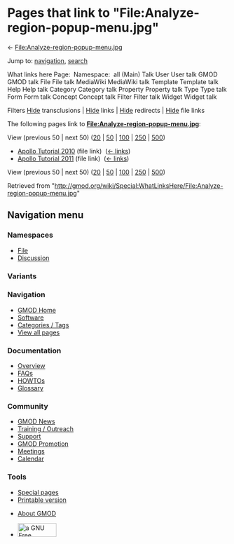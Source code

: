 <div id="mw-page-base" class="noprint">

</div>

<div id="mw-head-base" class="noprint">

</div>

<div id="content" class="mw-body" role="main">

<span id="top"></span>

<div id="mw-js-message" style="display:none;">

</div>



# <span dir="auto">Pages that link to "File:Analyze-region-popup-menu.jpg"</span>

<div id="bodyContent">

<div id="contentSub">

←
[File:Analyze-region-popup-menu.jpg](/wiki/File:Analyze-region-popup-menu.jpg "File:Analyze-region-popup-menu.jpg")

</div>

<div id="jump-to-nav" class="mw-jump">

Jump to: [navigation](#mw-navigation), [search](#p-search)

</div>

<div id="mw-content-text">

What links here Page:  Namespace:  all (Main) Talk User User talk GMOD
GMOD talk File File talk MediaWiki MediaWiki talk Template Template talk
Help Help talk Category Category talk Property Property talk Type Type
talk Form Form talk Concept Concept talk Filter Filter talk Widget
Widget talk

Filters
[Hide](/mediawiki/index.php?title=Special:WhatLinksHere/File:Analyze-region-popup-menu.jpg&hidetrans=1 "Special:WhatLinksHere/File:Analyze-region-popup-menu.jpg")
transclusions \|
[Hide](/mediawiki/index.php?title=Special:WhatLinksHere/File:Analyze-region-popup-menu.jpg&hidelinks=1 "Special:WhatLinksHere/File:Analyze-region-popup-menu.jpg")
links \|
[Hide](/mediawiki/index.php?title=Special:WhatLinksHere/File:Analyze-region-popup-menu.jpg&hideredirs=1 "Special:WhatLinksHere/File:Analyze-region-popup-menu.jpg")
redirects \|
[Hide](/mediawiki/index.php?title=Special:WhatLinksHere/File:Analyze-region-popup-menu.jpg&hideimages=1 "Special:WhatLinksHere/File:Analyze-region-popup-menu.jpg")
file links

The following pages link to
**[File:Analyze-region-popup-menu.jpg](/wiki/File:Analyze-region-popup-menu.jpg "File:Analyze-region-popup-menu.jpg")**:

View (previous 50 \| next 50)
([20](/mediawiki/index.php?title=Special:WhatLinksHere/File:Analyze-region-popup-menu.jpg&limit=20 "Special:WhatLinksHere/File:Analyze-region-popup-menu.jpg")
\|
[50](/mediawiki/index.php?title=Special:WhatLinksHere/File:Analyze-region-popup-menu.jpg&limit=50 "Special:WhatLinksHere/File:Analyze-region-popup-menu.jpg")
\|
[100](/mediawiki/index.php?title=Special:WhatLinksHere/File:Analyze-region-popup-menu.jpg&limit=100 "Special:WhatLinksHere/File:Analyze-region-popup-menu.jpg")
\|
[250](/mediawiki/index.php?title=Special:WhatLinksHere/File:Analyze-region-popup-menu.jpg&limit=250 "Special:WhatLinksHere/File:Analyze-region-popup-menu.jpg")
\|
[500](/mediawiki/index.php?title=Special:WhatLinksHere/File:Analyze-region-popup-menu.jpg&limit=500 "Special:WhatLinksHere/File:Analyze-region-popup-menu.jpg"))

- [Apollo Tutorial
  2010](/wiki/Apollo_Tutorial_2010 "Apollo Tutorial 2010") (file link) ‎
  <span class="mw-whatlinkshere-tools">([←
  links](/mediawiki/index.php?title=Special:WhatLinksHere&target=Apollo+Tutorial+2010 "Special:WhatLinksHere"))</span>
- [Apollo Tutorial
  2011](/wiki/Apollo_Tutorial_2011 "Apollo Tutorial 2011") (file link) ‎
  <span class="mw-whatlinkshere-tools">([←
  links](/mediawiki/index.php?title=Special:WhatLinksHere&target=Apollo+Tutorial+2011 "Special:WhatLinksHere"))</span>

View (previous 50 \| next 50)
([20](/mediawiki/index.php?title=Special:WhatLinksHere/File:Analyze-region-popup-menu.jpg&limit=20 "Special:WhatLinksHere/File:Analyze-region-popup-menu.jpg")
\|
[50](/mediawiki/index.php?title=Special:WhatLinksHere/File:Analyze-region-popup-menu.jpg&limit=50 "Special:WhatLinksHere/File:Analyze-region-popup-menu.jpg")
\|
[100](/mediawiki/index.php?title=Special:WhatLinksHere/File:Analyze-region-popup-menu.jpg&limit=100 "Special:WhatLinksHere/File:Analyze-region-popup-menu.jpg")
\|
[250](/mediawiki/index.php?title=Special:WhatLinksHere/File:Analyze-region-popup-menu.jpg&limit=250 "Special:WhatLinksHere/File:Analyze-region-popup-menu.jpg")
\|
[500](/mediawiki/index.php?title=Special:WhatLinksHere/File:Analyze-region-popup-menu.jpg&limit=500 "Special:WhatLinksHere/File:Analyze-region-popup-menu.jpg"))

</div>

<div class="printfooter">

Retrieved from
"<http://gmod.org/wiki/Special:WhatLinksHere/File:Analyze-region-popup-menu.jpg>"

</div>

<div id="catlinks" class="catlinks catlinks-allhidden">

</div>

<div class="visualClear">

</div>

</div>

</div>

<div id="mw-navigation">

## Navigation menu

<div id="mw-head">



<div id="left-navigation">

<div id="p-namespaces" class="vectorTabs" role="navigation"
aria-labelledby="p-namespaces-label">

### Namespaces

- <span id="ca-nstab-image"><a href="/wiki/File:Analyze-region-popup-menu.jpg" accesskey="c"
  title="View the file page [c]">File</a></span>
- <span id="ca-talk"><a
  href="/mediawiki/index.php?title=File_talk:Analyze-region-popup-menu.jpg&amp;action=edit&amp;redlink=1"
  accesskey="t"
  title="Discussion about the content page [t]">Discussion</a></span>

</div>

<div id="p-variants" class="vectorMenu emptyPortlet" role="navigation"
aria-labelledby="p-variants-label">

### 

### Variants[](#)

<div class="menu">

</div>

</div>

</div>

<div id="right-navigation">





</div>



</div>

</div>

</div>

<div id="mw-panel">

<div id="p-logo" role="banner">

<a href="/wiki/Main_Page"
style="background-image: url(http://gmod.org/images/GMOD-cogs.png);"
title="Visit the main page"></a>

</div>

<div id="p-Navigation" class="portal" role="navigation"
aria-labelledby="p-Navigation-label">

### Navigation

<div class="body">

- <span id="n-GMOD-Home">[GMOD Home](/wiki/Main_Page)</span>
- <span id="n-Software">[Software](/wiki/GMOD_Components)</span>
- <span id="n-Categories-.2F-Tags">[Categories /
  Tags](/wiki/Categories)</span>
- <span id="n-View-all-pages">[View all
  pages](/wiki/Special:AllPages)</span>

</div>

</div>

<div id="p-Documentation" class="portal" role="navigation"
aria-labelledby="p-Documentation-label">

### Documentation

<div class="body">

- <span id="n-Overview">[Overview](/wiki/Overview)</span>
- <span id="n-FAQs">[FAQs](/wiki/Category:FAQ)</span>
- <span id="n-HOWTOs">[HOWTOs](/wiki/Category:HOWTO)</span>
- <span id="n-Glossary">[Glossary](/wiki/Glossary)</span>

</div>

</div>

<div id="p-Community" class="portal" role="navigation"
aria-labelledby="p-Community-label">

### Community

<div class="body">

- <span id="n-GMOD-News">[GMOD News](/wiki/GMOD_News)</span>
- <span id="n-Training-.2F-Outreach">[Training /
  Outreach](/wiki/Training_and_Outreach)</span>
- <span id="n-Support">[Support](/wiki/Support)</span>
- <span id="n-GMOD-Promotion">[GMOD
  Promotion](/wiki/GMOD_Promotion)</span>
- <span id="n-Meetings">[Meetings](/wiki/Meetings)</span>
- <span id="n-Calendar">[Calendar](/wiki/Calendar)</span>

</div>

</div>

<div id="p-tb" class="portal" role="navigation"
aria-labelledby="p-tb-label">

### Tools

<div class="body">

- <span id="t-specialpages"><a href="/wiki/Special:SpecialPages" accesskey="q"
  title="A list of all special pages [q]">Special pages</a></span>
- <span id="t-print"><a
  href="/mediawiki/index.php?title=Special:WhatLinksHere/File:Analyze-region-popup-menu.jpg&amp;printable=yes"
  rel="alternate" accesskey="p"
  title="Printable version of this page [p]">Printable version</a></span>

</div>

</div>

</div>

</div>

<div id="footer" role="contentinfo">

- <span id="footer-places-about">[About
  GMOD](/wiki/GMOD:About "GMOD:About")</span>

<!-- -->

- <span id="footer-copyrightico">[<img src="http://www.gnu.org/graphics/gfdl-logo-small.png" width="88"
  height="31" alt="a GNU Free Documentation License" />](http://www.gnu.org/licenses/fdl-1.3.html)</span>




</div>
